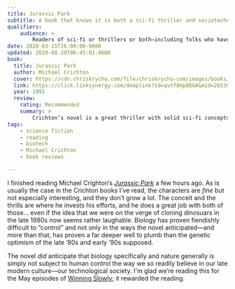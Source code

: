 ```yaml
---
title: Jurassic Park
subtitle: A book that knows it is both a sci-fi thriller and sociotechnological commentary.
qualifiers:
    audience: >
        Readers of sci-fi or thrillers or both—including folks who have read this before (it deserves a good re-read!).
date: 2020-03-15T16:00:00-0600
updated: 2020-08-20T06:45:01-0600
book:
  title: Jurassic Park
  author: Michael Crichton
  cover: https://cdn.chriskrycho.com/file/chriskrycho-com/images/books/jurassic-park.jpg
  link: https://click.linksynergy.com/deeplink?id=qvtf8Hp8DGA&mid=2653&murl=https%3A%2F%2Fwww.alibris.com%2FJurassic-Park-Michael-Crichton%2Fbook%2F3483033
  year: 1991
  review:
    rating: Recommended
    summary: >
        Crichton’s novel is a great thriller with solid sci-fi concepts, a great plot, and just okay characters, but it really shines in its willingness to actually say things.
tags:
    - science fiction
    - reading
    - biotech
    - Michael Crichton
    - book reviews

---
```


I finished reading Michael Crighton’s [<cite>Jurassic Park</cite>][jp] a few hours ago. As is usually the case in the Crichton books I’ve read, the characters are *fine* but not especially interesting, and they don’t grow a lot. The conceit and the thrills are where he invests his efforts, and he does a great job with both of those… even if the idea that we were on the verge of cloning dinosuars in the late 1980s now seems rather laughable. Biology has proven fiendishly difficult to “control” and not only in the ways the novel anticipated—and more than that, has proven a far deeper well to plumb than the genetic optimism of the late ’80s and early ’90s supposed.

The novel *did* anticipate that biology specifically and nature generally is simply not subject to human control the way we so readily believe in our late modern culture—our technological society. I'm glad we’re reading this for the May episodes of [Winning Slowly][ws]; it rewarded the reading.

[jp]: https://click.linksynergy.com/deeplink?id=qvtf8Hp8DGA&mid=2653&murl=https%3A%2F%2Fwww.alibris.com%2FJurassic-Park-Michael-Crichton%2Fbook%2F3483033
[ws]: https://winningslowly.org